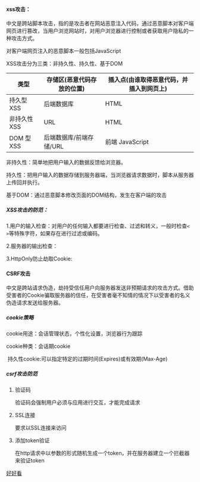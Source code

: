 #### xss攻击：

中文是跨站脚本攻击，指的是攻击者在网站恶意注入代码，通过恶意脚本对客户端网页进行篡改，当用户浏览网站时，对用户浏览器进行控制或者获取用户隐私的一种攻击方式。

对客户端网页注入的恶意脚本一般包括JavaScript

XSS攻击分为三类：非持久性、持久性、基于DOM

| 类型         | 存储区(恶意代码存放的位置) | 插入点(由谁取得恶意代码，并插入到网页上) |
| ------------ | -------------------------- | ---------------------------------------- |
| 持久型 XSS   | 后端数据库                 | HTML                                     |
| 非持久性 XSS | URL                        | HTML                                     |
| DOM 型 XSS   | 后端数据库/前端存储/URL    | 前端 JavaScript                          |



非持久性：简单地把用户输入的数据反馈给浏览器。

持久性：把用户输入的数据存储到服务器端，当浏览器请求数据时，脚本从服务器上传回并执行。

基于DOM：通过恶意脚本修改页面的DOM结构，发生在客户端的攻击

##### XSS攻击的防范：

1.用户的输入检查：对用户的任何输入都要进行检查、过滤和转义，一般时检查`< >`等特殊字符，如果存在进行过滤或编码。

2.服务器的输出检查：

3.HttpOnly防止劫取Cookie:

#### CSRF攻击

中文是跨站请求伪造，劫持受信任用户向服务器发送非预期请求的攻击方式。借助受害者的Cookie骗取服务器的信任，在受害者毫不知情的情况下以受害者的名义伪造请求发送给服务器。

##### cookie策略

cookie用途：会话管理状态，个性化设置，浏览器行为跟踪

cookie种类：会话期cookie

​						持久性cookie:可以指定特定的过期时间(Expires)或有效期(Max-Age)

##### csrf攻击防范

1. 验证码

   验证码会强制用户必须与应用进行交互，才能完成请求

2. SSL连接

   要求以SSL连接来访问

3. 添加token验证

   在http请求中以参数的形式随机生成一个token，并在服务器建立一个拦截器来验证token

[好好看](https://www.cnblogs.com/tugenhua0707/p/10909284.html#_labe0)